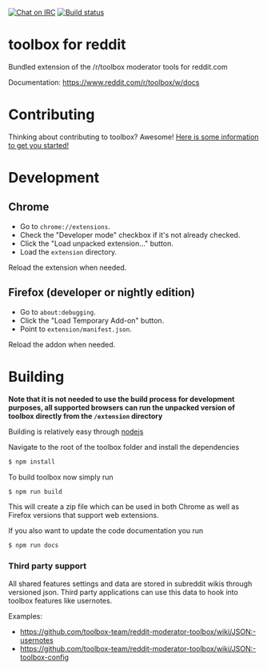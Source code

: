 [![Chat on IRC](https://img.shields.io/badge/irc-%23toolbox-blue.svg)](http://webchat.snoonet.org/#toolbox) [![Build status](https://ci.appveyor.com/api/projects/status/e4uru1b498486cdo/branch/master?svg=true)](https://ci.appveyor.com/project/creesch/reddit-moderator-toolbox-redesign/branch/master)

toolbox for reddit
========================

Bundled extension of the /r/toolbox moderator tools for reddit.com

Documentation: https://www.reddit.com/r/toolbox/w/docs


# Contributing 

Thinking about contributing to toolbox? Awesome! [Here is some information to get you started!](/CONTRIBUTING.md)

# Development

## Chrome

- Go to `chrome://extensions`.
- Check the "Developer mode" checkbox if it's not already checked.
- Click the "Load unpacked extension..." button.
- Load the `extension` directory.

Reload the extension when needed.

## Firefox (developer or nightly edition)

- Go to `about:debugging`.
- Click the "Load Temporary Add-on" button.
- Point to `extension/manifest.json`.

Reload the addon when needed.

# Building

**Note that it is not needed to use the build process for development purposes, all supported browsers can run the unpacked version of toolbox directly from the `/extension` directory**

Building is relatively easy through [nodejs](https://nodejs.org/)

Navigate to the root of the toolbox folder and install the dependencies

```sh
$ npm install
```

To build toolbox now simply run

```sh
$ npm run build
```

This will create a zip file which can be used in both Chrome as well as Firefox versions that support web extensions.

If you also want to update the code documentation you run

```sh
$ npm run docs
```

### Third party support

All shared features settings and data are stored in subreddit wikis through versioned json. Third party applications can use this data to hook into toolbox features like usernotes.

Examples:

- https://github.com/toolbox-team/reddit-moderator-toolbox/wiki/JSON:-usernotes
- https://github.com/toolbox-team/reddit-moderator-toolbox/wiki/JSON:-toolbox-config
